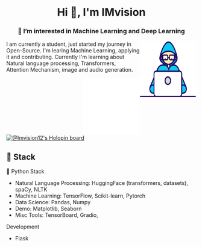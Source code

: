 <h1 align="center">Hi 👋, I'm IMvision</h1>
<h3 align="center">👀 I’m interested in Machine Learning and Deep Learning</h3>


<img align="right" width=150px height=150px alt="side_sticker" src="https://github.com/IMvision12/IMvision12/blob/main/Developer.gif" />

I am currently a student, just started my journey in Open-Source. I'm learing Machine Learning, applying it and contributing. Currently I'm learning about Natural language processing, Transformers, Attention Mechanism, image and audio generation.


<img align="right" width=150px height=150px alt="side_sticker" src="https://github.com/IMvision12/IMvision12/blob/main/giphy.gif" />

[![@Imvision12's Holopin board](https://holopin.me/imvision)](https://holopin.io/@imvision)

## 🔨 Stack 

🐍 Python Stack
- Natural Language Processing: HuggingFace (transformers, datasets), spaCy, NLTK
- Machine Learning: TensorFlow, Scikit-learn, Pytorch
- Data Science: Pandas, Numpy
- Demo: Matplotlib, Seaborn
- Misc Tools: TensorBoard, Gradio,

Development
- Flask
